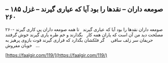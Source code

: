 ## صومعه داران – نقدها را بود آیا که عیاری گیرند – غزل ۱۸۵ – ۲۶۰


۲۶۰- صومعه داران نقدها را بود آیا که عیاری گیرند   تا همه صومعه داران پی کاری گیرند مصلحت دید من آن است که یاران همه کار   بگذارند و خم طره یاری گیرند خوش گرفتند حریفان سر زلف ساقی     گر فلکشان بگذارد که قراری گیرند قوت بازوی پرهیز به خوبان مفروش   &#8230;

[https://faalgir.com/119/](https://faalgir.com/119/) 
